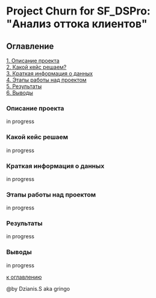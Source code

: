 # Project Churn for SF_DSPro: "Анализ оттока клиентов"

## Оглавление
[1. Описание проекта](#Описание-проекта)    
[2. Какой кейс решаем?](#Какой-кейс-решаем)     
[3. Краткая информация о данных](#Краткая-информация-о-данных)      
[4. Этапы работы над проектом](#Этапы-работы-над-проектом)      
[5. Результаты](#Результаты)    
[6. Выводы](#Выводы) 

### Описание проекта
in progress

### Какой кейс решаем
in progress

### Краткая информация о данных
in progress

### Этапы работы над проектом
in progress

### Результаты
in progress

### Выводы
in progress

[к оглавлению](#Оглавление)

@by Dzianis.S aka gringo